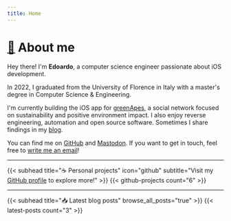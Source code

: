 ```yaml
---
title: Home
---
```


# [👋](about) About me
Hey there! I'm **Edoardo**, a computer science engineer passionate about iOS development.

In 2022, I graduated from the University of Florence in Italy with a master's degree in Computer Science & Engineering.

I'm currently building the iOS app for [greenApes](https://www.greenapes.com/en/), a social network focused on sustainability and positive environment impact. I also enjoy reverse engineering, automation and open source software. Sometimes I share findings in my [blog](/blog).

You can find me on [GitHub](https://github.com/n3d1117/) and [Mastodon](https://mastodon.social/@nedo/). If you want to get in touch, feel free to [write me an email](mailto:contact@edoardo.fyi)!

---

{{< subhead title="☕️ Personal projects" icon="github" subtitle="Visit my [GitHub profile](https://github.com/n3d1117/) to explore more!" >}}
{{< github-projects count="6" >}}

---

{{< subhead title="📥 Latest blog posts" browse_all_posts="true" >}}
{{< latest-posts count="3" >}}
